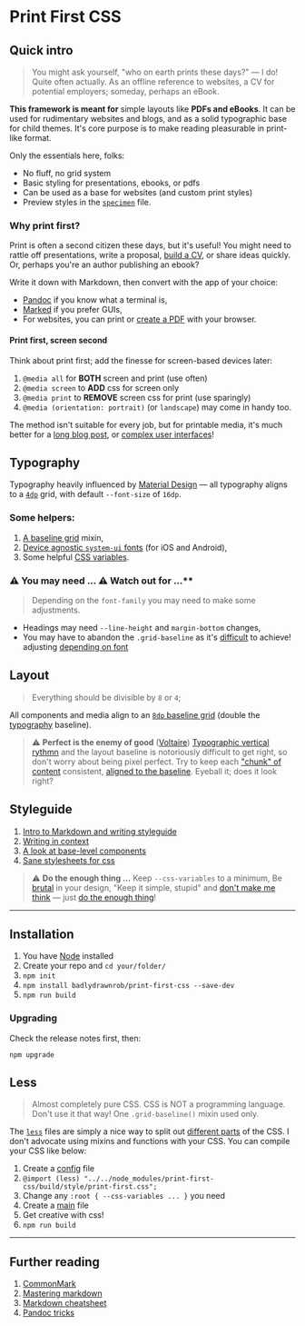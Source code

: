 # Print First CSS




## Quick intro

> You might ask yourself, "who on earth prints these days?" — I do!
> Quite often actually. As an offline reference to websites, a CV for potential employers; someday, perhaps an eBook.

**This framework is meant for** simple layouts like **PDFs and eBooks**. It can be used for rudimentary websites and blogs, and as a solid typographic base for child themes. It's core purpose is to make reading pleasurable in print-like format.

Only the essentials here, folks:

- No fluff, no grid system
- Basic styling for presentations, ebooks, or pdfs
- Can be used as a base for websites (and custom print styles)
- Preview styles in the [`specimen`](./build/markdown/specimen.html) file.


### Why print first?

Print is often a second citizen these days, but it's useful! You might need to rattle off presentations, write a proposal, [build a CV](https://github.com/badlydrawnrob/print-first-cv), or share ideas quickly. Or, perhaps you're an author publishing an ebook?

Write it down with Markdown, then convert with the app of your choice:

- [Pandoc](https://pandoc.org) if you know what a terminal is,
- [Marked](http://marked2app.com) if you prefer GUIs,
- For websites, you can print or [create a PDF](https://support.apple.com/en-gb/guide/mac-help/mchlp1531/mac) with your browser.


#### Print first, screen second

Think about print first; add the finesse for screen-based devices later:

1. `@media all` for **BOTH** screen and print (use often)
2. `@media screen` to **ADD** css for screen only
3. `@media print` to **REMOVE** screen css for print (use sparingly)
4. `@media (orientation: portrait)` (or `landscape`) may come in handy too.

The method isn't suitable for every job, but for printable media, it's much better for a [long blog post](https://wpmudev.com/blog/stop-printing-ugly-wordpress-pages-heres-how-to-fix-it/), or [complex user interfaces](https://www.smashingmagazine.com/2011/11/how-to-set-up-a-print-style-sheet/)!




## Typography

Typography heavily influenced by [Material Design](https://material.io/design/typography/the-type-system.html) — all typography aligns to a [`4dp`](https://stackoverflow.com/a/2025541) grid, with default `--font-size` of `16dp`.

### Some helpers:

1. [A baseline grid](./source/style/modules/mixins/grid-baseline.less) mixin,
2. [Device agnostic `system-ui` fonts](./source/style/modules/variables/typography.less) (for iOS and Android),
3. Some helpful [CSS variables](./source/style/modules/variables/_root.less).

### ⚠️ You may need ... <span id="alert-headings">⚠️</span> Watch out for ...**

> Depending on the `font-family` you may need to make some adjustments.

- Headings may need `--line-height` and `margin-bottom` changes,
- You may have to abandon the `.grid-baseline` as it's [difficult](#alert-perfect) to achieve! adjusting [depending on font](https://graphicdesign.stackexchange.com/q/4035)




## Layout

> Everything should be divisible by `8` or `4`;

All components and media align to an [`8dp` baseline grid](./source/modules/mixins/grid-baseline.less) (double the [typography](./#typography) baseline).

> <span id="alert-perfect">⚠️</span> **Perfect is the enemy of good** ([Voltaire](https://en.wikipedia.org/wiki/Perfect_is_the_enemy_of_good))
> [Typographic vertical rythmn](http://webtypography.net/2.2.2) and the layout baseline is notoriously difficult to get right, so don't worry about being pixel perfect. Try to keep each ["chunk" of content](https://developer.mozilla.org/en-US/docs/Learn/CSS/Building_blocks/The_box_model) consistent, [aligned to the baseline](https://css-tricks.com/almanac/properties/a/align-items/).
> Eyeball it; does it look right?





## Styleguide

1. [Intro to Markdown and writing styleguide](./build/markdown/styleguide.md)
2. [Writing in context](./build/markdown/specimen.md)
3. [A look at base-level components](./build/markdown/partials.md)
4. [Sane stylesheets for css](https://github.com/badlydrawnrob/ecss)

> <span id="alert-enough">⚠️</span> **Do the enough thing ...**
> Keep `--css-variables` to a minimum, Be [brutal](https://brutalist-web.design/) in your design, "Keep it simple, stupid" and [don't make me think](https://en.wikipedia.org/wiki/Don%27t_Make_Me_Think) — just [do the enough thing](https://fs.blog/jason-fried/)!




----




## Installation

1. You have [Node](https://nodejs.org/en/) installed
2. Create your repo and `cd your/folder/`
3. `npm init` 
4. `npm install badlydrawnrob/print-first-css --save-dev`
5. `npm run build`

### Upgrading

Check the release notes first, then:

`npm upgrade`




## Less

> Almost completely pure CSS.
> CSS is NOT a programming language. Don't use it that way!
> One `.grid-baseline()` mixin used only.

The [`less`](http://lesscss.org) files are simply a nice way to split out [different parts](https://en.wikipedia.org/wiki/Separation_of_concerns) of the CSS. I don't advocate using mixins and functions with your CSS. You can compile your CSS like below:

1. Create a [config](./source/style/config.less) file
2. `@import (less) "../../node_modules/print-first-css/build/style/print-first.css";`
3. Change any `:root { --css-variables ... }` you need
4. Create a [main](./source/style/main.less) file
5. Get creative with css!
6. `npm run build`




----




## Further reading

1. [CommonMark](http://commonmark.org/help/)
2. [Mastering markdown](https://guides.github.com/features/mastering-markdown/#examples)
3. [Markdown cheatsheet](https://github.com/adam-p/markdown-here/wiki/Markdown-Cheatsheet)
4. [Pandoc tricks](https://github.com/jgm/pandoc/wiki/Pandoc-Tricks)
